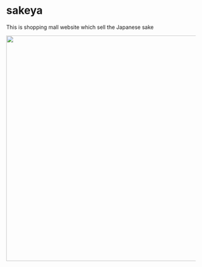 # sakeya
This is shopping mall website which sell the Japanese sake

<div>
<img width="600" src="https://user-images.githubusercontent.com/63996951/99150252-79029000-26d6-11eb-90e6-13e1a4e0ab16.gif">
 </div>
